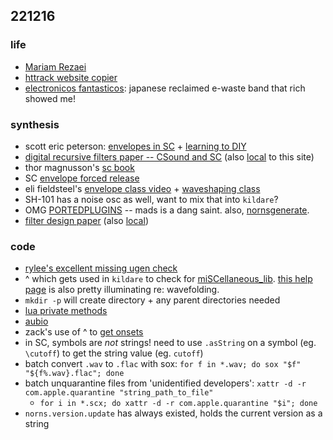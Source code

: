 ## 221216

### life

- [Mariam Rezaei](https://mariamrezaei.bandcamp.com/album/sadtitzzz)
- [httrack website copier](https://www.httrack.com/html/fcguide.html)
- [electronicos fantasticos](https://www.youtube.com/channel/UCU85cqdRQh8HBpk94vbcS_g): japanese reclaimed e-waste band that rich showed me!

### synthesis

- scott eric peterson: [envelopes in SC](https://www.scottericpetersen.com/2021/01/13/sculpting-gestural-space-with-envelopes-part-1/) + [learning to DIY](https://www.scottericpetersen.com/2022/05/05/its-worth-learning-to-do-it-yourself/)
- [digital recursive filters paper -- CSound and SC](https://www.collectionscanada.gc.ca/obj/s4/f2/dsk2/ftp01/MQ43890.pdf) (also [local](./files/filters.pdf) to this site)
- thor magnusson's [sc book](https://thormagnusson.gitbooks.io/scoring/content/PartII/chapter8.html)
- SC [envelope forced release](https://doc.sccode.org/Classes/EnvGen.html#Forced%20release)
- eli fieldsteel's [envelope class video](https://www.youtube.com/watch?v=MiSs763YVJY) + [waveshaping class](https://www.youtube.com/watch?v=q1VQAZKh6_8)
- SH-101 has a noise osc as well, want to mix that into `kildare`?
- OMG [PORTEDPLUGINS](https://github.com/madskjeldgaard/portedplugins) -- mads is a dang saint. also, [nornsgenerate](https://github.com/madskjeldgaard/nornsgenerate).
- [filter design paper](https://www.native-instruments.com/fileadmin/ni_media/downloads/pdf/VAFilterDesign_1.1.1.pdf) (also [local](./files/VAFilterDesign_1.1.1.pdf))

### code

- [rylee's excellent missing ugen check](https://github.com/monome/norns/pull/1614/files)
- ^ which gets used in `kildare` to check for [miSCellaneous_lib](https://github.com/dkmayer/miSCellaneous_lib). [this help page](https://pustota.basislager.org/_/sc-help/Help/Tutorials/Smooth_Clipping_and_Folding.html) is also pretty illuminating re: wavefolding.
- `mkdir -p` will create directory + any parent directories needed
- [lua private methods](https://www.lua.org/pil/16.4.html)
- [aubio](https://aubio.org/manual/latest/cli.html#aubio)
- zack's use of ^ to [get onsets](https://github.com/schollz/zxcvbn/blob/main/lib/softsample.lua#L58-L67)
- in SC, symbols are _not_ strings! need to use `.asString` on a symbol (eg. `\cutoff`) to get the string value (eg. `cutoff`)
- batch convert `.wav` to `.flac` with sox: `for f in *.wav; do sox "$f" "${f%.wav}.flac"; done`
- batch unquarantine files from 'unidentified developers': `xattr -d -r com.apple.quarantine "string_path_to_file"`
  - `for i in *.scx; do xattr -d -r com.apple.quarantine "$i"; done`
- `norns.version.update` has always existed, holds the current version as a string
